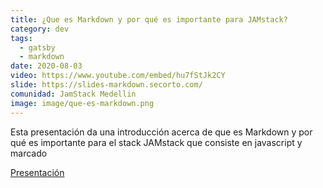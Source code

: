 ```yaml
---
title: ¿Que es Markdown y por qué es importante para JAMstack?
category: dev
tags:
  - gatsby
  - markdown
date: 2020-08-03
video: https://www.youtube.com/embed/hu7fStJk2CY
slide: https://slides-markdown.secorto.com/
comunidad: JamStack Medellin
image: image/que-es-markdown.png
---
```


Esta presentación da una introducción acerca de que es Markdown y por qué es importante para el stack JAMstack que consiste en javascript y marcado

[Presentación](https://slides-markdown.secorto.com/)

